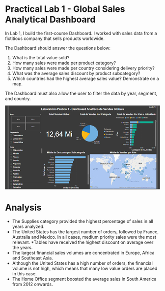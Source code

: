 # Practical Lab 1 - Global Sales Analytical Dashboard

In Lab 1, I build the first-course Dashboard. I worked with sales data from a fictitious company that sells products worldwide.

The Dashboard should answer the questions below:
1) What is the total value sold?
2) How many sales were made per product category?
3) How many sales were made per country considering delivery priority?
4) What was the average sales discount by product subcategory?
5) Which countries had the highest average sales value? Demonstrate on a map.

The Dashboard must also allow the user to filter the data by year, segment, and country.

![](Lab1.png)

# Analysis

* The Supplies category provided the highest percentage of sales in all years analyzed.
* The United States has the largest number of orders, followed by France, Australia and Mexico. In all cases, medium priority sales were the most relevant.
*Tables have received the highest discount on average over the years.
* The largest financial sales volumes are concentrated in Europe, Africa and Southeast Asia.
* Although the United States has a high number of orders, the financial volume is not high, which means that many low value orders are placed in this case.
* The Home Office segment boosted the average sales in South America from 2012 onwards.
  
#
